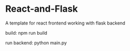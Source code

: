# React-and-Flask
A template for react frontend working with flask backend


build: npm run build

run backend: python main.py

